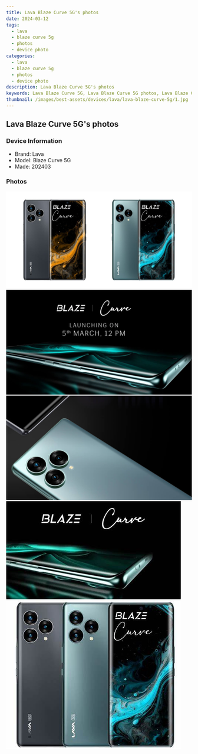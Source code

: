 ```yaml
---
title: Lava Blaze Curve 5G's photos
date: 2024-03-12
tags: 
  - lava
  - blaze curve 5g
  - photos
  - device photo
categories: 
  - lava
  - blaze curve 5g
  - photos
  - device photo
description: Lava Blaze Curve 5G's photos
keywords: Lava Blaze Curve 5G, Lava Blaze Curve 5G photos, Lava Blaze Curve 5G device photo
thumbnail: /images/best-assets/devices/lava/lava-blaze-curve-5g/1.jpg
---
```


## Lava Blaze Curve 5G's photos

### Device Information

- Brand: Lava
- Model: Blaze Curve 5G
- Made: 202403

### Photos

![/images/best-assets/devices/lava/lava-blaze-curve-5g/1.jpg](/images/best-assets/devices/lava/lava-blaze-curve-5g/1.jpg)
![/images/best-assets/devices/lava/lava-blaze-curve-5g/2.jpg](/images/best-assets/devices/lava/lava-blaze-curve-5g/2.jpg)
![/images/best-assets/devices/lava/lava-blaze-curve-5g/3.jpg](/images/best-assets/devices/lava/lava-blaze-curve-5g/3.jpg)
![/images/best-assets/devices/lava/lava-blaze-curve-5g/4.jpg](/images/best-assets/devices/lava/lava-blaze-curve-5g/4.jpg)
![/images/best-assets/devices/lava/lava-blaze-curve-5g/5.jpg](/images/best-assets/devices/lava/lava-blaze-curve-5g/5.jpg)
